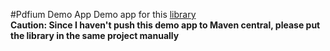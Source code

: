 #Pdfium Demo App
Demo app for this [library](https://github.com/mshockwave/PdfiumAndroid)<br>
**Caution: Since I haven't push this demo app to Maven central, please put the library in the same project manually**